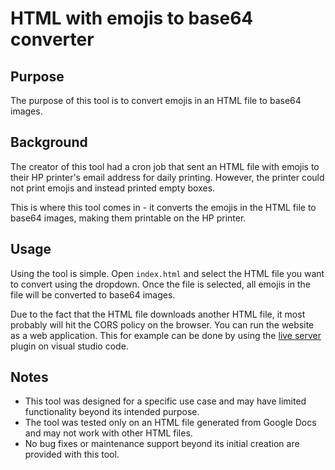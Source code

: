 # HTML with emojis to base64 converter

## Purpose

The purpose of this tool is to convert emojis in an HTML file to base64 images. 

## Background

The creator of this tool had a cron job that sent an HTML file with emojis to their HP printer's email address for daily printing. However, the printer could not print emojis and instead printed empty boxes. 

This is where this tool comes in - it converts the emojis in the HTML file to base64 images, making them printable on the HP printer.

## Usage

Using the tool is simple. Open `index.html` and select the HTML file you want to convert using the dropdown. Once the file is selected, all emojis in the file will be converted to base64 images.

Due to the fact that the HTML file downloads another HTML file, it most probably will hit the CORS policy on the browser. You can run the website as a web application. This for example can be done by using the [live server](https://marketplace.visualstudio.com/items?itemName=ritwickdey.LiveServer) plugin on visual studio code.

## Notes

- This tool was designed for a specific use case and may have limited functionality beyond its intended purpose.
- The tool was tested only on an HTML file generated from Google Docs and may not work with other HTML files.
- No bug fixes or maintenance support beyond its initial creation are provided with this tool.
